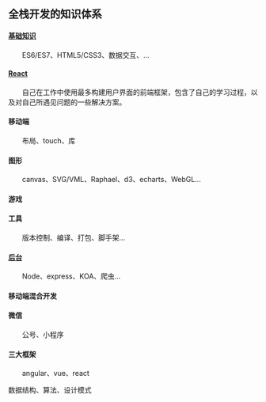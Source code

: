 ## 全栈开发的知识体系
  
#### [基础知识](full_stack/base)  
&emsp;&emsp;ES6/ES7、HTML5/CSS3、数据交互、...   


#### [React](full_stack/react/)
&emsp;&emsp;自己在工作中使用最多构建用户界面的前端框架，包含了自己的学习过程，以及对自己所遇见问题的一些解决方案。


#### 移动端
&emsp;&emsp;布局、touch、库  


#### 图形  
&emsp;&emsp;canvas、SVG/VML、Raphael、d3、echarts、WebGL...


#### 游戏  


#### 工具
&emsp;&emsp;版本控制、编译、打包、脚手架...  


#### [后台]()
&emsp;&emsp;Node、express、KOA、爬虫... 


#### 移动端混合开发  


#### 微信
&emsp;&emsp;公号、小程序 


#### 三大框架
&emsp;&emsp;angular、vue、react 


数据结构、算法、设计模式  
